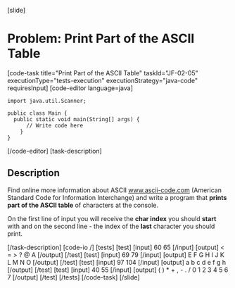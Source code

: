 [slide]
# Problem: Print Part of the ASCII Table
[code-task title="Print Part of the ASCII Table" taskId="JF-02-05" executionType="tests-execution" executionStrategy="java-code" requiresInput]
[code-editor language=java]
```
import java.util.Scanner;

public class Main {
  public static void main(String[] args) {
      // Write code here
    }
}
```
[/code-editor]
[task-description]
## Description
Find online more information about ASCII www.ascii-code.com (American Standard Code for Information Interchange) and write a program that **prints part of the ASCII table** of characters at the console.  

On the first line of input you will receive the **char index** you should **start** with and on the second line - the index of the **last** character you should print.

[/task-description]
[code-io /]
[tests]
[test]
[input]
60
65
[/input]
[output]
< = > ? @ A
[/output]
[/test]
[test]
[input]
69
79
[/input]
[output]
E F G H I J K L M N O
[/output]
[/test]
[test]
[input]
97
104
[/input]
[output]
a b c d e f g h
[/output]
[/test]
[test]
[input]
40
55
[/input]
[output]
( ) * + , - . / 0 1 2 3 4 5 6 7
[/output]
[/test]
[/tests]
[/code-task]
[/slide]